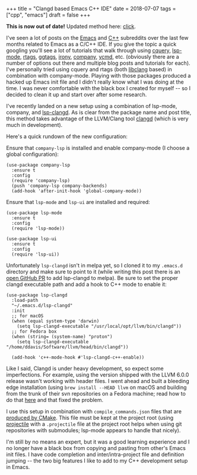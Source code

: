 +++
title = "Clangd based Emacs C++ IDE"
date = 2018-07-07
tags = ["cpp", "emacs"]
draft = false
+++

**This is now out of date!** Updated method here: [click](../eglot-cpp-ide).

I've seen a lot of posts on the [Emacs](https://old.reddit.com/r/emacs) and [C++](https://old.reddit.com/cpp) subreddits over the
last few months related to Emacs as a C/C++ IDE. If you give the
topic a quick googling you'll see a lot of tutorials that walk
through using [cquery](https://github.com/cquery-project/cquery), [lsp-mode](https://github.com/emacs-lsp/lsp-mode), [rtags](https://github.com/Andersbakken/rtags), [ggtags](https://github.com/leoliu/ggtags), [irony](https://github.com/Sarcasm/irony-mode), [company](http://company-mode.github.io/),
[ycmd](https://github.com/abingham/emacs-ycmd), etc. (obviously there are a number of options out there and
multiple blog posts and tutorials for each). I've personally tried
using cquery and rtags (both [libclang](https://github.com/llvm-mirror/clang/tree/master/tools/libclang) based) in combination with
company-mode. Playing with those packages produced a hacked up
Emacs init file and I didn't really know what I was doing at the
time. I was never comfortable with the black box I created for
myself -- so I decided to clean it up and start over after some
research.

I've recently landed on a new setup using a combination of
lsp-mode, company, and [lsp-clangd](https://github.com/emacs-lsp/lsp-clangd). As is clear from the package
name and post title, this method takes advantage of the LLVM/Clang
tool [clangd](https://github.com/llvm-mirror/clang-tools-extra/tree/master/clangd) (which is very much in development).

Here's a quick rundown of the new configuration:

Ensure that `company-lsp` is installed and enable company-mode (I
choose a global configuration):

```emacs-lisp
(use-package company-lsp
  :ensure t
  :config
  (require 'company-lsp)
  (push 'company-lsp company-backends)
  (add-hook 'after-init-hook 'global-company-mode))
```

Ensure that `lsp-mode` and `lsp-ui` are installed and required:

```emacs-lisp
(use-package lsp-mode
  :ensure t
  :config
  (require 'lsp-mode))

(use-package lsp-ui
  :ensure t
  :config
  (require 'lsp-ui))
```

Unfortunately `lsp-clangd` isn't in melpa yet, so I cloned it to my
`.emacs.d` directory and make sure to point to it (while writing
this post there is an [open GitHub PR](https://github.com/melpa/melpa/pull/5593) to add lsp-clangd to
melpa). Be sure to set the proper clangd executable path and add a
hook to C++ mode to enable it:

```emacs-lisp
(use-package lsp-clangd
  :load-path
  "~/.emacs.d/lsp-clangd"
  :init
  ;; for macOS
  (when (equal system-type 'darwin)
    (setq lsp-clangd-executable "/usr/local/opt/llvm/bin/clangd"))
  ;; for Fedora box
  (when (string= (system-name) "proton")
    (setq lsp-clangd-executable "/home/ddavis/Software/llvm/head/bin/clangd"))

  (add-hook 'c++-mode-hook #'lsp-clangd-c++-enable))
```

Like I said, Clangd is under heavy development, so expect some
imperfections. For example, using the version shipped with the LLVM
6.0.0 release wasn't working with header files. I went ahead and
built a bleeding edge installation (using `brew install --HEAD
   llvm` on macOS and building from the trunk of their svn
repositories on a Fedora machine; read how to do that [here](http://clang.llvm.org/get%5Fstarted.html) and that
fixed the problem.

I use this setup in combination with `compile_commands.json` files
that are [produced by CMake](https://cmake.org/cmake/help/latest/variable/CMAKE%5FEXPORT%5FCOMPILE%5FCOMMANDS.html). This file must be kept at the project
root (using [projectile](https://github.com/bbatsov/projectile) with a `.projectile` file at the project
root helps when using git repositories with submodules; lsp-mode
appears to handle that nicely).

I'm still by no means an expert, but it was a good learning
experience and I no longer have a black box from copying and
pasting from other's Emacs init files. I have code completion and
inter/intra-project file and definition jumping -- the two big
features I like to add to my C++ development setup in Emacs.
